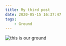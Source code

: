 ```yaml
---
title: My third post
date: 2020-05-15 16:37:47
tags: 
    - Ground
---
```


![this is our ground](/images/football-field.jpg)
